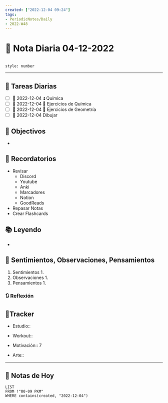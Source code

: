 ```yaml
---
created: ["2022-12-04 09:24"]
tags:
- PeriodicNotes/Daily
- 2022-W48
---
```


# 📅 Nota Diaria 04-12-2022
```toc

style: number

```

---
## 🔷 Tareas Diarias
- [ ] 📅 2022-12-04 ⏫ Química
- [ ] 📅 2022-12-04 🔼 Ejercicios de Química
- [ ] 📅 2022-12-04 🔼 Ejercicios de Geometría
- [ ] 📅 2022-12-04 Dibujar

## 🎯 Objectivos
- 
## 📕 Recordatorios
- Revisar
	- Discord
	- Youtube
	- Anki
	- Marcadores
	- Notion
	- GoodReads
- Repasar Notas
- Crear Flashcards

## 📚 Leyendo
- 
## 💬 Sentimientos, Observaciones, Pensamientos 
1. Sentimientos
	1. 
2. Observaciones
	1. 
3. Pensamientos
	1. 
### 🔃 Reflexión

## 🔷Tracker

- Estudio::

- Workout::

- Motivación:: 7

- Arte::
---

## 📅 Notas de Hoy
```dataview
LIST 
FROM !"00-09 PKM" 
WHERE contains(created, "2022-12-04")
```